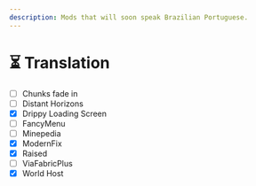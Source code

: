 ```yaml
---
description: Mods that will soon speak Brazilian Portuguese.
---
```


# ⏳ Translation

* [ ] Chunks fade in
* [ ] Distant Horizons
* [x] Drippy Loading Screen
* [ ] FancyMenu
* [ ] Minepedia
* [x] ModernFix
* [x] Raised
* [ ] ViaFabricPlus
* [x] World Host
